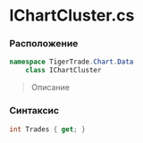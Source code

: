
# IChartCluster.cs
### Расположение
```csharp
namespace TigerTrade.Chart.Data  
    class IChartCluster
```

> Описание

### Синтаксис
```csharp
int Trades { get; }
```
